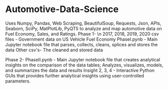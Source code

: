 # Automotive-Data-Science
Uses Numpy, Pandas, Web Scraping, BeautifulSoup, Requests, Json, APIs, Seaborn, SciPy, MatPlotLib, PyQT5 to analyze and map automotive data on Fuel Economy, Sales, and Ratings.
Phase 1- \n
2017, 2018, 2019, 2020 csv files - Government data on US Vehicle Fuel Economy
PhaseI.pynb - Main Jupyter notebook file that parses, collects, cleans, splices and stores the data
Other csv's- The cleaned and stored data

Phase 2-
PhaseII.pynb - Main Jupyter notebook file that creates analytical insights on the comparison of the data tables; Analyzes, visualizes, models, and summarizes the data and results
Insight 2, 3, 4 - Interactive Python GUIs that provides further analytical insights using user-controlled parameters.

